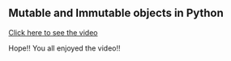## Mutable and Immutable objects in Python

[Click here to see the video](https://drive.google.com/file/d/17sDnQ1a1GARm0qHcdZ1vsUvPtuxuyoJ6/view?usp=sharing)

Hope!! You all enjoyed the video!!
